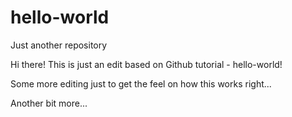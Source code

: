 # hello-world
Just another repository

Hi there! This is just an edit based on Github tutorial - hello-world!

Some more editing just to get the feel on how this works right... 

Another bit more...